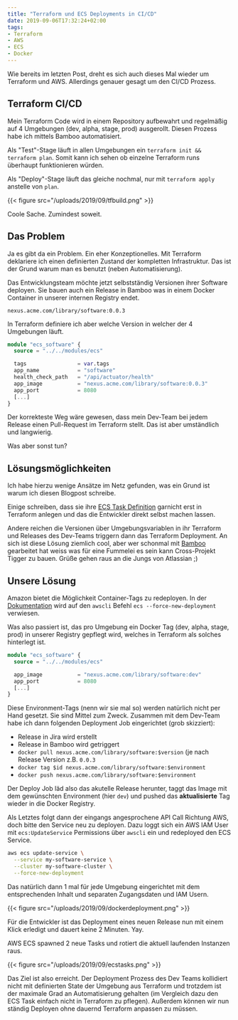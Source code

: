 ```yaml
---
title: "Terraform und ECS Deployments in CI/CD"
date: 2019-09-06T17:32:24+02:00
tags:
- Terraform
- AWS
- ECS
- Docker
---
```


Wie bereits im letzten Post, dreht es sich auch dieses Mal wieder um
Terraform und AWS. Allerdings genauer gesagt um den CI/CD Prozess.

## Terraform CI/CD

Mein Terraform Code wird in einem Repository aufbewahrt und regelmäßig auf
4 Umgebungen (dev, alpha, stage, prod) ausgerollt. Diesen Prozess habe ich
mittels Bamboo automatisiert.

Als "Test"-Stage läuft in allen Umgebungen ein `terraform init && terraform
plan`. Somit kann ich sehen ob einzelne Terraform runs überhaupt
funktionieren würden.

Als "Deploy"-Stage läuft das gleiche nochmal, nur mit `terraform apply`
anstelle von `plan`.

{{< figure src="/uploads/2019/09/tfbuild.png" >}}

Coole Sache. Zumindest soweit.

## Das Problem

Ja es gibt da ein Problem. Ein eher Konzeptionelles. Mit Terraform deklariere
ich einen definierten Zustand der kompletten Infrastruktur. Das ist der Grund
warum man es benutzt (neben Automatisierung).

Das Entwicklungsteam möchte jetzt selbstständig Versionen ihrer Software deployen. Sie bauen
auch ein Release in Bamboo was in einem Docker Container in unserer internen
Registry endet.

```
nexus.acme.com/library/software:0.0.3
```

In Terraform definiere ich aber welche Version in welcher der 4 Umgebungen
läuft.

``` terraform
module "ecs_software" {
  source = "../../modules/ecs"

  tags                = var.tags
  app_name            = "software"
  health_check_path   = "/api/actuator/health"
  app_image           = "nexus.acme.com/library/software:0.0.3"
  app_port            = 8080
  [...]
}
```

Der korrekteste Weg wäre gewesen, dass mein Dev-Team bei jedem Release einen
Pull-Request im Terraform stellt. Das ist aber umständlich und langwierig.

Was aber sonst tun?

## Lösungsmöglichkeiten

Ich habe hierzu wenige Ansätze im Netz gefunden, was ein Grund ist warum ich
diesen Blogpost schreibe.

Einige schreiben, dass sie ihre [ECS Task Definition](https://docs.aws.amazon.com/AmazonECS/latest/developerguide/task_definitions.html)
garnicht erst in Terraform anlegen und das die Entwickler direkt selbst
machen lassen.

Andere reichen die Versionen über Umgebungsvariablen in ihr Terraform und
Releases des Dev-Teams triggern dann das Terraform Deployment. An sich ist
diese Lösung ziemlich cool, aber wer schonmal mit
[Bamboo](https://www.atlassian.com/software/bamboo) gearbeitet hat weiss was
für eine Fummelei es sein kann Cross-Projekt Tigger zu bauen. Grüße gehen
raus an die Jungs von Atlassian ;)

## Unsere Lösung

Amazon bietet die Möglichkeit Container-Tags zu redeployen. In der
[Dokumentation](https://docs.aws.amazon.com/AmazonECS/latest/developerguide/update-service.html)
wird auf den `awscli` Befehl `ecs --force-new-deployment` verwiesen.

Was also passiert ist, das pro Umgebung ein Docker Tag (dev, alpha, stage,
prod) in unserer Registry gepflegt wird, welches in Terraform als solches
hinterlegt ist.

``` terraform
module "ecs_software" {
  source = "../../modules/ecs"

  app_image           = "nexus.acme.com/library/software:dev"
  app_port            = 8080
  [...]
}
```

Diese Environment-Tags (nenn wir sie mal so) werden natürlich nicht per Hand
gesetzt. Sie sind Mittel zum Zweck. Zusammen mit dem Dev-Team habe ich dann folgenden Deployment Job eingerichtet
(grob skizziert):

* Release in Jira wird erstellt
* Release in Bamboo wird getriggert
* `docker pull nexus.acme.com/library/software:$version` (je nach Release
  Version z.B. `0.0.3`
* `docker tag $id nexus.acme.com/library/software:$environment`
* `docker push nexus.acme.com/library/software:$environment`

Der Deploy Job läd also das akutelle Release herunter, taggt das Image mit
dem gewünschten Environment (hier `dev`) und pushed das **aktualisierte** Tag
wieder in die Docker Registry.

Als Letztes folgt dann der eingangs angesprochene API Call Richtung AWS, doch bitte den Service neu zu deployen.
Dazu loggt sich ein AWS IAM User mit `ecs:UpdateService` Permissions
über `awscli` ein und redeployed den ECS Service.

``` bash
aws ecs update-service \
  --service my-software-service \
  --cluster my-software-cluster \
  --force-new-deployment
```

Das natürlich dann 1 mal für jede Umgebung eingerichtet mit dem
entsprechenden Inhalt und separaten Zugangsdaten und IAM Usern.

{{< figure src="/uploads/2019/09/dockerdeployment.png" >}}

Für die Entwickler ist das Deployment eines neuen Release nun mit einem Klick
erledigt und dauert keine 2 Minuten. Yay.

AWS ECS spawned 2 neue Tasks und rotiert die aktuell laufenden Instanzen
raus.

{{< figure src="/uploads/2019/09/ecstasks.png" >}}

Das Ziel ist also erreicht. Der Deployment Prozess des Dev Teams kollidiert
nicht mit definierten State der Umgebung aus Terraform und trotzdem ist der
maximale Grad an Automatisierung gehalten (im Vergleich dazu den ECS Task
einfach nicht in Terraform zu pflegen). Außerdem können wir nun ständig
Deployen ohne dauernd Terraform anpassen zu müssen.
